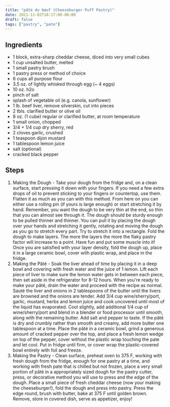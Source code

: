 ```yaml
---
title: "pâté du bœuf (Cheeseburger Puff Pastry)"
date: 2021-11-02T18:17:00-00:00
draft: false
tags: ["pastry", "pate"]
---
```


## Ingredients

* 1 block, extra-sharp cheddar cheese, diced into very small cubes
* 1 cup unsalted butter, melted
* 1 small pastry brush
* 1 pastry press or method of choice
* 6 cups all purpose flour
* 3.5 oz. of lightly whisked through egg (~ 4 eggs)
* 10 oz. h2o
* pinch of salt
* splash of vegetable oil (e.g. canola, sunflower)
* 1 lb. beef liver, remove silverskin, cut into pieces
* 2 tbls. clarified butter or olive oil
* 8 oz. (1 cube) regular or clarified butter, at room temperature
* 1 small onion, chopped
* 3/4 + 1/4 cup dry sherry, red
* 2 cloves garlic, crushed
* 1 teaspoon dijon mustard
* 1 tablespoon lemon juice
* salt (optional)
* cracked black pepper

## Steps

1. Making the Dough - Take your dough from the fridge and, on a clean surface, start pressing it down with your fingers. If you need a few extra drops of oil to prevent sticking to your fingers or countertop, use them. Flatten it as much as you can with this method. From here on you can either use a rolling pin (if yours is large enough) or start stretching it by hand. Remember, you want the dough to be very thin at the end, so thin that you can almost see through it. The dough should be sturdy enough to be pulled thinner and thinner. You can pull it by placing the dough over your hands and stretching it gently, rotating and moving the dough as you go to stretch every part. Try to stretch it into a rectangle. Fold the dough to make layers. The more the layers the more the flaky pastry factor will increase to a point. Have fun and put some muscle into it! Once you are satisfied with your layer density, fold the dough up, place it in a large ceramic bowl, cover with plastic wrap, and place in the fridge.
2. Making the Pâté - Soak the liver ahead of time by placing it in a deep bowl and covering with fresh water and the juice of 1 lemon. Lift each piece of liver to make sure the lemon water gets in between each piece, then set aside in the refrigerator for 8-12 hours. When you're ready to make your pâté, drain the water and proceed with the recipe as normal. Sauté the liver and onions in 2 tablespoons of the butter until the livers are browned and the onions are tender. Add 3/4 cup wine/sherry/port, garlic, mustard, herbs and lemon juice and cook uncovered until most of the liquid has evaporated. Cool slightly, add additional 1/4 cup of wine/sherry/port and blend in a blender or food processor until smooth, along with the remaining butter. Add salt and pepper to taste. If the pâté is dry and crumbly rather than smooth and creamy, add more butter one tablespoon at a time. Place the pâté in a ceramic bowl, grind a generous amount of cracked pepper over the top, and place a fresh lemon wedge on top of the pepper, cover without the plastic wrap touching the pate and let cool. Put in fridge until firm, or cover wrap the plastic-covered bowl entirely with foil and freeze.
3. Making the Pastry - Clean surface, preheat oven to 375 F, working with fresh dough from the fridge, enough for one pastry at a time, and working with fresh pate that is chilled but not frozen, place a very small portion of pâté in a appropriately sized dough for the pastry cutter, press, or decorative method you will use to press and the edge of the dough. Place a small piece of fresh cheddar cheese (now your making the cheeseburger!), fold the dough and press into pastry. Press the edge round, brush with butter, bake at 375 F until golden brown. Remove, store in covered dish, serve as appetizer, enjoy!
